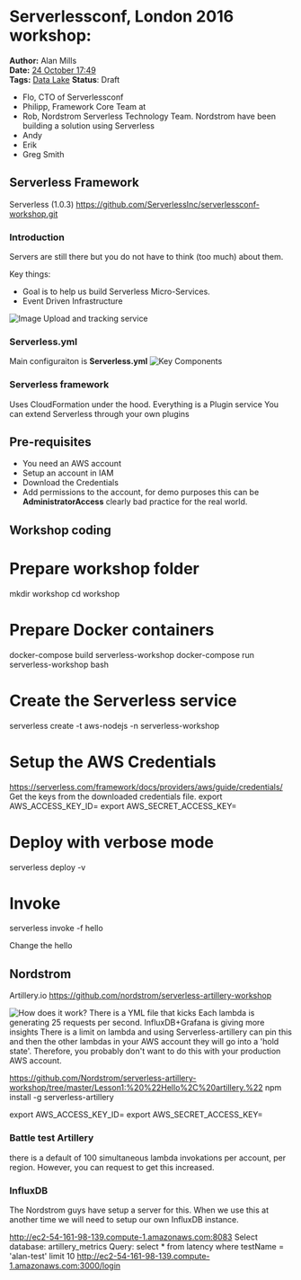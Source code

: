 Serverlessconf, London 2016 workshop:
===========================================================================
**Author:** Alan Mills  
**Date:** [24 October 17:49](/blog/history/2016-10.md)  
**Tags:** [Data Lake](/blog/categories/data-lake.md)
**Status**: Draft

* Flo, CTO of Serverlessconf
* Philipp, Framework Core Team at
* Rob, Nordstrom Serverless Technology Team.  Nordstrom have been building a solution using Serverless
* Andy
* Erik
* Greg Smith


Serverless Framework
--------------------
Serverless (1.0.3)
https://github.com/ServerlessInc/serverlessconf-workshop.git

### Introduction
Servers are still there but you do not have to think (too much) about them.

Key things:
* Goal is to help us build Serverless Micro-Services.
* Event Driven Infrastructure

![Image Upload and tracking service]()

### Serverless.yml
Main configuraiton is **Serverless.yml**
![Key Components]()

### Serverless framework
Uses CloudFormation under the hood.
Everything is a Plugin service
You can extend Serverless through your own plugins

Pre-requisites
--------------
* You need an AWS account
* Setup an account in IAM
* Download the Credentials
* Add permissions to the account, for demo purposes this can be **AdministratorAccess** clearly bad practice for the real world.


Workshop coding
---------------
# Prepare workshop folder
mkdir workshop
cd workshop

# Prepare Docker containers
docker-compose build serverless-workshop
docker-compose run serverless-workshop bash

# Create the Serverless service
serverless create -t aws-nodejs -n serverless-workshop


# Setup the AWS Credentials
https://serverless.com/framework/docs/providers/aws/guide/credentials/
Get the keys from the downloaded credentials file.
export AWS_ACCESS_KEY_ID=<key>
export AWS_SECRET_ACCESS_KEY=<secret>

# Deploy with verbose mode
serverless deploy -v

# Invoke
serverless invoke -f hello


Change the hello


Nordstrom
---------
Artillery.io
https://github.com/nordstrom/serverless-artillery-workshop

![How does it work?]()
There is a YML file that kicks
Each lambda is generating 25 requests per second.
InfluxDB+Grafana is giving more insights
There is a limit on lambda and using Serverless-artillery can pin this and then the other lambdas in your AWS account they will go into a 'hold state'.  Therefore, you probably don't want to do this with your production AWS account.

https://github.com/Nordstrom/serverless-artillery-workshop/tree/master/Lesson1:%20%22Hello%2C%20artillery.%22
npm install -g serverless-artillery

export AWS_ACCESS_KEY_ID=<access-key-id>
export AWS_SECRET_ACCESS_KEY=<secret-access-key>
### Battle test Artillery


there is a default of 100 simultaneous lambda invokations per account, per region.  However, you can request to get this increased.


### InfluxDB
The Nordstrom guys have setup a server for this.  When we use this at another time we will need to setup our own InfluxDB instance.

http://ec2-54-161-98-139.compute-1.amazonaws.com:8083
Select database: artillery_metrics
Query: select * from latency where testName = 'alan-test' limit 10
http://ec2-54-161-98-139.compute-1.amazonaws.com:3000/login
